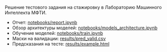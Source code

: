 Решение тестового задания на стажировку в Лабораторию Машинного Интеллекта МФТИ.

* Отчет: [ notebooks/report.ipynb ](https://github.com/Montyblack/MILTestTask/blob/main/notebooks/Report.ipynb)
* Обзор архитектуры моделей: [ notebooks/models_architecture.ipynb ](https://github.com/Montyblack/MILTestTask/blob/main/notebooks/models_architecture.ipynb)
* Обучение моделей: [ notebooks/train.ipynb ](https://github.com/Montyblack/MILTestTask/blob/main/notebooks/train.ipynb)
* Маски на валидации: [ results/pred_valid.csv ](https://github.com/Montyblack/MILTestTask/blob/main/results/pred_valid.csv)
* Предсказания на тесте: [ results/example.html ](https://github.com/Montyblack/MILTestTask/blob/main/results/example.html)
